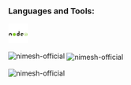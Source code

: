 <h3 align="left">Languages and Tools:</h3>
<p align="left"> <a href="https://nodejs.org" target="_blank" rel="noreferrer"> <img src="https://raw.githubusercontent.com/devicons/devicon/master/icons/nodejs/nodejs-original-wordmark.svg" alt="nodejs" width="40" height="40"/> </a> </p>

<p><img align="left" src="https://github-readme-stats.vercel.app/api/top-langs?username=nimesh-official&show_icons=true&locale=en&layout=compact" alt="nimesh-official" /></p>

<p>&nbsp;<img align="center" src="https://github-readme-stats.vercel.app/api?username=nimesh-official&show_icons=true&locale=en" alt="nimesh-official" /></p>

<p><img align="center" src="https://github-readme-streak-stats.herokuapp.com/?user=nimesh-official&" alt="nimesh-official" /></p>
